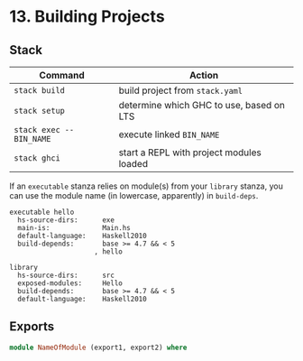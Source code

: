 # 13. Building Projects

## Stack

Command       | Action
--------------|-------
`stack build` | build project from `stack.yaml`
`stack setup` | determine which GHC to use, based on LTS
`stack exec -- BIN_NAME` | execute linked `BIN_NAME`
`stack ghci`  | start a REPL with project modules loaded

If an `executable` stanza relies on module(s) from your `library` stanza, you can use the module name (in lowercase, apparently) in `build-deps`.

```cabal
executable hello
  hs-source-dirs:      exe
  main-is:             Main.hs
  default-language:    Haskell2010
  build-depends:       base >= 4.7 && < 5
                     , hello

library
  hs-source-dirs:      src
  exposed-modules:     Hello
  build-depends:       base >= 4.7 && < 5
  default-language:    Haskell2010
```

## Exports

```hs
module NameOfModule (export1, export2) where
```
